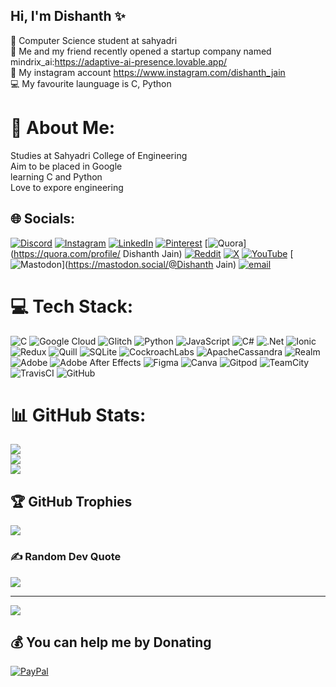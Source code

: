 ## Hi, I'm Dishanth ✨

🧠 Computer Science student at sahyadri<br/>
🔮 Me and my friend recently opened a startup company named mindrix_ai:https://adaptive-ai-presence.lovable.app/<br/>
🎥 My instagram account https://www.instagram.com/dishanth_jain<br/>
💻 My favourite launguage is C, Python<br/>

# 💫 About Me:
Studies at Sahyadri College of Engineering<br>Aim to be placed in Google<br>learning C and Python<br>Love to expore engineering<br>



## 🌐 Socials:
[![Discord](https://img.shields.io/badge/Discord-%237289DA.svg?logo=discord&logoColor=white)](https://discord.gg/dishanthjain_45493)  [![Instagram](https://img.shields.io/badge/Instagram-%23E4405F.svg?logo=Instagram&logoColor=white)](https://instagram.com/dishanth_jain) [![LinkedIn](https://img.shields.io/badge/LinkedIn-%230077B5.svg?logo=linkedin&logoColor=white)](https://linkedin.com/in/dishanth-jain-5a792932a) [![Pinterest](https://img.shields.io/badge/Pinterest-%23E60023.svg?logo=Pinterest&logoColor=white)](https://pinterest.com/dishanthjain07) [![Quora](https://img.shields.io/badge/Quora-%23B92B27.svg?logo=Quora&logoColor=white)](https://quora.com/profile/ Dishanth Jain) [![Reddit](https://img.shields.io/badge/Reddit-%23FF4500.svg?logo=Reddit&logoColor=white)](https://reddit.com/user/dishanth_jain) [![X](https://img.shields.io/badge/X-black.svg?logo=X&logoColor=white)](https://x.com/Dishanthjain07) [![YouTube](https://img.shields.io/badge/YouTube-%23FF0000.svg?logo=YouTube&logoColor=white)](https://youtube.com/@dishanthjain4763) [![Mastodon](https://img.shields.io/badge/-MASTODON-%232B90D9?logo=mastodon&logoColor=white)](https://mastodon.social/@Dishanth Jain) [![email](https://img.shields.io/badge/Email-D14836?logo=gmail&logoColor=white)](mailto:dishanthjain07@gmail.com) 

# 💻 Tech Stack:
![C](https://img.shields.io/badge/c-%2300599C.svg?style=for-the-badge&logo=c&logoColor=white) ![Google Cloud](https://img.shields.io/badge/GoogleCloud-%234285F4.svg?style=for-the-badge&logo=google-cloud&logoColor=white) ![Glitch](https://img.shields.io/badge/glitch-%233333FF.svg?style=for-the-badge&logo=glitch&logoColor=white) ![Python](https://img.shields.io/badge/python-3670A0?style=for-the-badge&logo=python&logoColor=ffdd54) ![JavaScript](https://img.shields.io/badge/javascript-%23323330.svg?style=for-the-badge&logo=javascript&logoColor=%23F7DF1E) ![C#](https://img.shields.io/badge/c%23-%23239120.svg?style=for-the-badge&logo=csharp&logoColor=white) ![.Net](https://img.shields.io/badge/.NET-5C2D91?style=for-the-badge&logo=.net&logoColor=white) ![Ionic](https://img.shields.io/badge/Ionic-%233880FF.svg?style=for-the-badge&logo=Ionic&logoColor=white) ![Redux](https://img.shields.io/badge/redux-%23593d88.svg?style=for-the-badge&logo=redux&logoColor=white) ![Quill](https://img.shields.io/badge/Quill-52B0E7?style=for-the-badge&logo=apache&logoColor=white) ![SQLite](https://img.shields.io/badge/sqlite-%2307405e.svg?style=for-the-badge&logo=sqlite&logoColor=white) ![CockroachLabs](https://img.shields.io/badge/Cockroach%20Labs-6933FF?style=for-the-badge&logo=Cockroach%20Labs&logoColor=white) ![ApacheCassandra](https://img.shields.io/badge/cassandra-%231287B1.svg?style=for-the-badge&logo=apache-cassandra&logoColor=white) ![Realm](https://img.shields.io/badge/Realm-39477F?style=for-the-badge&logo=realm&logoColor=white) ![Adobe](https://img.shields.io/badge/adobe-%23FF0000.svg?style=for-the-badge&logo=adobe&logoColor=white) ![Adobe After Effects](https://img.shields.io/badge/Adobe%20After%20Effects-9999FF.svg?style=for-the-badge&logo=Adobe%20After%20Effects&logoColor=white) ![Figma](https://img.shields.io/badge/figma-%23F24E1E.svg?style=for-the-badge&logo=figma&logoColor=white) ![Canva](https://img.shields.io/badge/Canva-%2300C4CC.svg?style=for-the-badge&logo=Canva&logoColor=white) ![Gitpod](https://img.shields.io/badge/gitpod-f06611.svg?style=for-the-badge&logo=gitpod&logoColor=white) ![TeamCity](https://img.shields.io/badge/teamcity-000000.svg?style=for-the-badge&logo=teamcity&logoColor=white) ![TravisCI](https://img.shields.io/badge/travis%20ci-%232B2F33.svg?style=for-the-badge&logo=travis&logoColor=white) ![GitHub](https://img.shields.io/badge/github-%23121011.svg?style=for-the-badge&logo=github&logoColor=white)
# 📊 GitHub Stats:
![](https://github-readme-stats.vercel.app/api?username=dishanthjian&theme=dark&hide_border=false&include_all_commits=true&count_private=true)<br/>
![](https://nirzak-streak-stats.vercel.app/?user=dishanthjian&theme=dark&hide_border=false)<br/>
![](https://github-readme-stats.vercel.app/api/top-langs/?username=dishanthjian&theme=dark&hide_border=false&include_all_commits=true&count_private=true&layout=compact)

## 🏆 GitHub Trophies
![](https://github-profile-trophy.vercel.app/?username=dishanthjian&theme=dark&no-frame=false&no-bg=true&margin-w=4)

### ✍️ Random Dev Quote
![](https://quotes-github-readme.vercel.app/api?type=horizontal&theme=radical)

---
[![](https://visitcount.itsvg.in/api?id=dishanthjian&icon=0&color=1)](https://visitcount.itsvg.in)

  ## 💰 You can help me by Donating
  [![PayPal](https://img.shields.io/badge/PayPal-00457C?style=for-the-badge&logo=paypal&logoColor=white)](https://paypal.me/dishanthjain07) 

  
<!-- Proudly created with GPRM ( https://gprm.itsvg.in ) -->
